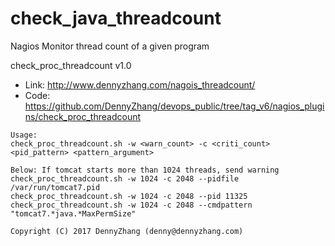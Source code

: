 check_java_threadcount
==============
Nagios Monitor thread count of a given program

check_proc_threadcount v1.0

- Link: http://www.dennyzhang.com/nagois_threadcount/
- Code: https://github.com/DennyZhang/devops_public/tree/tag_v6/nagios_plugins/check_proc_threadcount

```
Usage:
check_proc_threadcount.sh -w <warn_count> -c <criti_count> <pid_pattern> <pattern_argument>

Below: If tomcat starts more than 1024 threads, send warning
check_proc_threadcount.sh -w 1024 -c 2048 --pidfile /var/run/tomcat7.pid
check_proc_threadcount.sh -w 1024 -c 2048 --pid 11325
check_proc_threadcount.sh -w 1024 -c 2048 --cmdpattern "tomcat7.*java.*MaxPermSize"

Copyright (C) 2017 DennyZhang (denny@dennyzhang.com)
```
